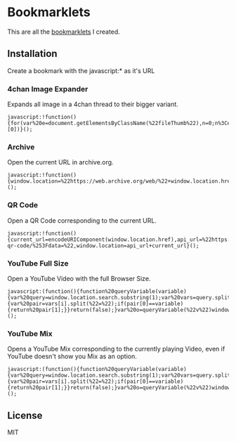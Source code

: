 # Bookmarklets
This are all the [bookmarklets](https://en.wikipedia.org/wiki/Bookmarklet) I created.

## Installation
Create a bookmark with the javascript:* as it's URL

### 4chan Image Expander
Expands all image in a 4chan thread to their bigger variant.
```
javascript:!function(){for(var%20e=document.getElementsByClassName(%22fileThumb%22),n=0;n%3Ce.length;n++)ImageExpansion.expand(e[n].getElementsByTagName(%22img%22)[0])}();
```

### Archive
Open the current URL in archive.org.
```
javascript:!function(){window.location=%22https://web.archive.org/web/%22+window.location.href.replace(/https%3F%253F:\/\//i,%22%22)}();
```

### QR Code
Open a QR Code corresponding to the current URL.
```
javascript:!function(){current_url=encodeURIComponent(window.location.href),api_url=%22https://api.qrserver.com/v1/create-qr-code/%253Fdata=%22,window.location=api_url+current_url}();
```

### YouTube Full Size
Open a YouTube Video with the full Browser Size.
```
javascript:(function(){function%20queryVariable(variable){var%20query=window.location.search.substring(1);var%20vars=query.split(%22%26%22);for(var%20i=0;i%3Cvars.length;i++){var%20pair=vars[i].split(%22=%22);if(pair[0]==variable){return%20pair[1];}}return(false);}var%20o=queryVariable(%22v%22)window.location=%22https://www.youtube.com/embed/%22+o})();
```

### YouTube Mix
Opens a YouTube Mix corresponding to the currently playing Video, even if YouTube doesn't show you Mix as an option.
```
javascript:(function(){function%20queryVariable(variable){var%20query=window.location.search.substring(1);var%20vars=query.split(%22%26%22);for(var%20i=0;i%3Cvars.length;i++){var%20pair=vars[i].split(%22=%22);if(pair[0]==variable){return%20pair[1];}}return(false);}var%20o=queryVariable(%22v%22)window.location=%22https://www.youtube.com/watch%253Fv=%22+o+%22%2526list=RD%22+o})();
```

## License
MIT
